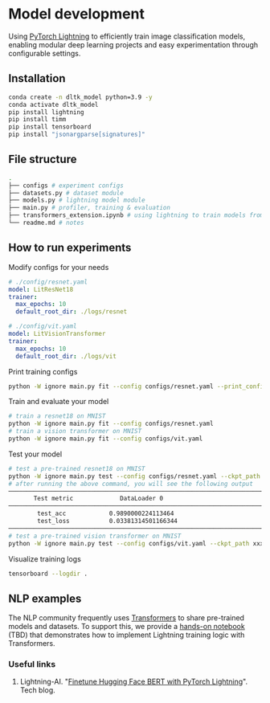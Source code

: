 # Model development

Using [PyTorch Lightning](https://lightning.ai/docs/pytorch/stable/starter/introduction.html) to efficiently train image classification models, enabling modular deep learning projects and easy experimentation through configurable settings.

## Installation
```bash
conda create -n dltk_model python=3.9 -y
conda activate dltk_model
pip install lightning
pip install timm
pip install tensorboard
pip install "jsonargparse[signatures]"
```

## File structure

```bash
.
├── configs # experiment configs
├── datasets.py # dataset module
├── models.py # lightning model module
├── main.py # profiler, training & evaluation
├── transformers_extension.ipynb # using lightning to train models from transformers 
└── readme.md # notes
```

## How to run experiments

Modify configs for your needs

```yaml
# ./config/resnet.yaml
model: LitResNet18 
trainer:
  max_epochs: 10
  default_root_dir: ./logs/resnet
```

```yaml
# ./config/vit.yaml
model: LitVisionTransformer 
trainer:
  max_epochs: 10
  default_root_dir: ./logs/vit
```

Print training configs

```bash
python -W ignore main.py fit --config configs/resnet.yaml --print_config
```

Train and evaluate your model

```bash
# train a resnet18 on MNIST
python -W ignore main.py fit --config configs/resnet.yaml
# train a vision transformer on MNIST
python -W ignore main.py fit --config configs/vit.yaml
```

Test your model

```bash
# test a pre-trained resnet18 on MNIST
python -W ignore main.py test --config configs/resnet.yaml --ckpt_path xxx
# after running the above command, you will see the following output
───────────────────────────────────────────────────────────────────────────────────────────────────────────────
       Test metric             DataLoader 0
───────────────────────────────────────────────────────────────────────────────────────────────────────────────
        test_acc            0.9890000224113464
        test_loss           0.03381314501166344
───────────────────────────────────────────────────────────────────────────────────────────────────────────────
# test a pre-trained vision transformer on MNIST
python -W ignore main.py test --config configs/vit.yaml --ckpt_path xxx
```

Visualize training logs

```bash
tensorboard --logdir .
```

## NLP examples

The NLP community frequently uses [Transformers](https://huggingface.co/docs/transformers/index) to share pre-trained models and datasets. To support this, we provide a [hands-on notebook](https://github.com/Jason-cs18/DLTK/blob/main/model_development/transformers_extension.ipynb) (TBD) that demonstrates how to implement Lightning training logic with Transformers.

### Useful links
1. Lightning-AI. "[Finetune Hugging Face BERT with PyTorch Lightning](https://lightning.ai/lightning-ai/studios/finetune-hugging-face-bert-with-pytorch-lightning)". Tech blog.